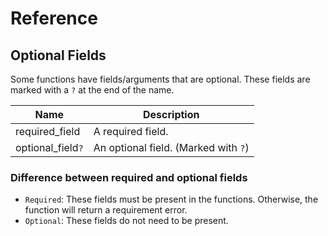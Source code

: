 # Reference

## Optional Fields

Some functions have fields/arguments that are optional. These fields are marked with a `?` at the end of the name.

| Name              | Description                          |
| ----------------- | ------------------------------------ |
| required_field    | A required field.                    |
| optional_field`?` | An optional field. (Marked with `?`) |

### Difference between required and optional fields

- `Required`: These fields must be present in the functions. Otherwise, the function will return a requirement error.
- `Optional`: These fields do not need to be present.
